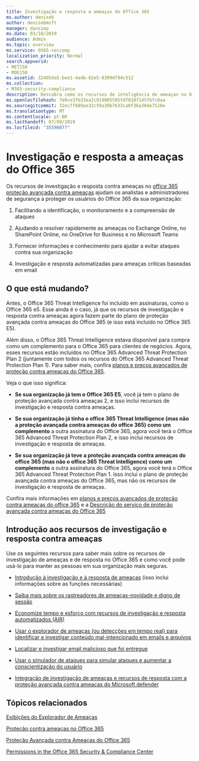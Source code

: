 ```yaml
---
title: Investigação e resposta a ameaças do Office 365
ms.author: deniseb
author: denisebmsft
manager: dansimp
ms.date: 03/18/2019
audience: Admin
ms.topic: overview
ms.service: O365-seccomp
localization_priority: Normal
search.appverid:
- MET150
- MOE150
ms.assetid: 32405da5-bee1-4a4b-82e5-8399df94c512
ms.collection:
- M365-security-compliance
description: Descubra como os recursos de inteligência de ameaças no Office 365 proteção avançada contra ameaças pode ajudá-lo a Pesquisar ameaças em sua organização, responder a malware, phishing e outros ataques que o Office 365 detectou em seu nome e Pesquisar ameaças indicadores.
ms.openlocfilehash: 7e0ce37b33ea2c019005585fd70107145fbfc8aa
ms.sourcegitcommit: 32ecff689ae32c59a39b7633ca0f36a304e7516e
ms.translationtype: MT
ms.contentlocale: pt-BR
ms.lasthandoff: 07/09/2019
ms.locfileid: "35598077"
---
```

# <a name="office-365-threat-investigation-and-response"></a>Investigação e resposta a ameaças do Office 365

Os recursos de investigação e resposta contra ameaças no [office 365 proteção avançada contra ameaças](office-365-atp.md) ajudam os analistas e administradores de segurança a proteger os usuários do Office 365 da sua organização:
  
1. Facilitando a identificação, o monitoramento e a compreensão de ataques
    
2. Ajudando a resolver rapidamente as ameaças no Exchange Online, no SharePoint Online, no OneDrive for Business e no Microsoft Teams
    
3. Fornecer informações e conhecimento para ajudar a evitar ataques contra sua organização

4. Investigação e resposta automatizadas para ameaças críticas baseadas em email
    
 
## <a name="whats-changing"></a>O que está mudando?

Antes, o Office 365 Threat Intelligence foi incluído em assinaturas, como o Office 365 e5. Esse ainda é o caso, já que os recursos de investigação e resposta contra ameaças agora fazem parte do plano de proteção avançada contra ameaças do Office 365 (e isso está incluído no Office 365 E5). 

Além disso, o Office 365 Threat Intelligence estava disponível para compra como um complemento para o Office 365 para clientes de negócios. Agora, esses recursos estão incluídos no Office 365 Advanced Threat Protection Plan 2 (juntamente com todos os recursos do Office 365 Advanced Threat Protection Plan 1). Para saber mais, confira [planos e preços avançados de proteção contra ameaças do Office 365](https://products.office.com/exchange/advance-threat-protection).

Veja o que isso significa:

- **Se sua organização já tem o Office 365 E5**, você já tem o plano de proteção avançada contra ameaças 2, e isso inclui recursos de investigação e resposta contra ameaças.

- **Se sua organização já tinha o office 365 Threat Intelligence (mas não a proteção avançada contra ameaças do office 365) como um complemento** a outra assinatura do Office 365, agora você terá o Office 365 Advanced Threat Protection Plan 2, e isso inclui recursos de investigação e resposta de ameaças. 

- **Se sua organização já teve a proteção avançada contra ameaças do office 365 (mas não o office 365 Threat Intelligence) como um complemento** a outra assinatura do Office 365, agora você terá o Office 365 Advanced Threat Protection Plan 1. Isso inclui o plano de proteção avançada contra ameaças do Office 365, mas não os recursos de investigação e resposta de ameaças.

Confira mais informações em [planos e preços avançados de proteção contra ameaças do office 365](https://products.office.com/exchange/advance-threat-protection) e a [Descrição do serviço de proteção avançada contra ameaças do Office 365](https://docs.microsoft.com/office365/servicedescriptions/office-365-advanced-threat-protection-service-description#whats-new-in-office-365-advanced-threat-protection-atp)

## <a name="get-started-with-threat-investigation-and-response-capabilities"></a>Introdução aos recursos de investigação e resposta contra ameaças

Use os seguintes recursos para saber mais sobre os recursos de investigação de ameaças e de resposta no Office 365 e como você pode usá-lo para manter as pessoas em sua organização mais seguras.
  
- [Introdução à investigação e à resposta de ameaças](get-started-with-ti.md) (isso inclui informações sobre as funções necessárias) 
    
- [Saiba mais sobre os rastreadores de ameaças-novidade e digno de sessão](threat-trackers.md)

- [Economize tempo e esforço com recursos de investigação e resposta automatizados (AIR)](automated-investigation-response-office.md)

- [Usar o explorador de ameaças (ou detecções em tempo real) para identificar e investigar conteúdo mal-intencionado em emails e arquivos](threat-explorer.md)
    
- [Localizar e investigar email malicioso que foi entregue](investigate-malicious-email-that-was-delivered.md)
    
- [Usar o simulador de ataques para simular ataques e aumentar a conscientização do usuário](attack-simulator.md)
    
- [Integração de investigação de ameaças e recursos de resposta com a proteção avançada contra ameaças do Microsoft defender](integrate-office-365-ti-with-wdatp.md)
    
## <a name="related-topics"></a>Tópicos relacionados

[Exibições do Explorador de Ameaças](threat-explorer-views.md)

[Proteção contra ameaças no Office 365](protect-against-threats.md)
  
[Proteção Avançada contra Ameaças do Office 365](office-365-atp.md)
  
[Permissions in the Office 365 Security &amp; Compliance Center](permissions-in-the-security-and-compliance-center.md)
 
